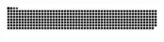 <picture>
  <source media="(prefers-color-scheme: dark)" srcset="https://raw.githubusercontent.com/WildGenie/platane/output/github-contribution-grid-snake-dark.svg">
  <source media="(prefers-color-scheme: light)" srcset="https://raw.githubusercontent.com/WildGenie/platane/output/github-contribution-grid-snake.svg">
  <img alt="github contribution grid snake animation" src="https://raw.githubusercontent.com/WildGenie/platane/output/github-contribution-grid-snake.svg">
</picture>
